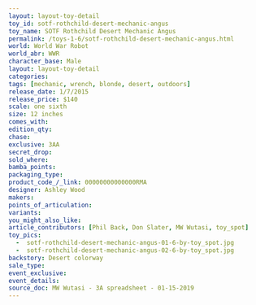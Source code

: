 ```yaml
---
layout: layout-toy-detail 
toy_id: sotf-rothchild-desert-mechanic-angus
toy_name: SOTF Rothchild Desert Mechanic Angus
permalink: /toys-1-6/sotf-rothchild-desert-mechanic-angus.html
world: World War Robot
world_abr: WWR
character_base: Male
layout: layout-toy-detail
categories: 
tags: [mechanic, wrench, blonde, desert, outdoors]
release_date: 1/7/2015
release_price: $140 
scale: one sixth
size: 12 inches
comes_with: 
edition_qty: 
chase: 
exclusive: 3AA
secret_drop: 
sold_where: 
bamba_points: 
packaging_type: 
product_code_/_link: 00000000000000RMA
designer: Ashley Wood
makers: 
points_of_articulation: 
variants: 
you_might_also_like: 
article_contributors: [Phil Back, Don Slater, MW Wutasi, toy_spot]
toy_pics: 
  -  sotf-rothchild-desert-mechanic-angus-01-6-by-toy_spot.jpg
  -  sotf-rothchild-desert-mechanic-angus-02-6-by-toy_spot.jpg
backstory: Desert colorway
sale_type: 
event_exclusive: 
event_details: 
source_doc: MW Wutasi - 3A spreadsheet - 01-15-2019
---
```

